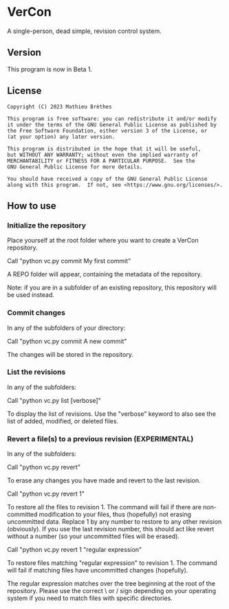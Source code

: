 # VerCon
A single-person, dead simple, revision control system.

## Version

This program is now in Beta 1.

## License

    Copyright (C) 2023 Mathieu Brèthes

    This program is free software: you can redistribute it and/or modify
    it under the terms of the GNU General Public License as published by
    the Free Software Foundation, either version 3 of the License, or
    (at your option) any later version.

    This program is distributed in the hope that it will be useful,
    but WITHOUT ANY WARRANTY; without even the implied warranty of
    MERCHANTABILITY or FITNESS FOR A PARTICULAR PURPOSE.  See the
    GNU General Public License for more details.

    You should have received a copy of the GNU General Public License
    along with this program.  If not, see <https://www.gnu.org/licenses/>.

## How to use

### Initialize the repository

Place yourself at the root folder where you want to create a VerCon repository.

Call "python vc.py commit My first commit"

A REPO folder will appear, containing the metadata of the repository.

Note: if you are in a subfolder of an existing repository, this repository will be used instead.

### Commit changes

In any of the subfolders of your directory:

Call "python vc.py commit A new commit"

The changes will be stored in the repository.

### List the revisions

In any of the subfolders:

Call "python vc.py list [verbose]"

To display the list of revisions. Use the "verbose" keyword to also see the list of added, modified, or deleted files.

### Revert a file(s) to a previous revision (EXPERIMENTAL)

In any of the subfolders:

Call "python vc.py revert"

To erase any changes you have made and revert to the last revision.

Call "python vc.py revert 1"

To restore all the files to revision 1. The command will fail if there are non-committed modification to your files, thus (hopefully) not erasing uncommitted data.
Replace 1 by any number to restore to any other revision (obviously).
If you use the last revision number, this should act like revert without a number (so your uncommitted files will be erased).

Call "python vc.py revert 1 "regular expression"

To restore files matching "regular expression" to revision 1.
The command will fail if matching files have uncommitted changes (hopefully).

The regular expression matches over the tree beginning at the root of the repository. Please use the correct \ or / sign depending on your operating system if you need to match files with specific directories.


